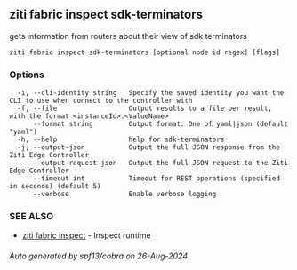 ## ziti fabric inspect sdk-terminators

gets information from routers about their view of sdk terminators

```
ziti fabric inspect sdk-terminators [optional node id regex] [flags]
```

### Options

```
  -i, --cli-identity string   Specify the saved identity you want the CLI to use when connect to the controller with
  -f, --file                  Output results to a file per result, with the format <instanceId>.<ValueName>
      --format string         Output format. One of yaml|json (default "yaml")
  -h, --help                  help for sdk-terminators
  -j, --output-json           Output the full JSON response from the Ziti Edge Controller
      --output-request-json   Output the full JSON request to the Ziti Edge Controller
      --timeout int           Timeout for REST operations (specified in seconds) (default 5)
      --verbose               Enable verbose logging
```

### SEE ALSO

* [ziti fabric inspect](../inspect.md)	 - Inspect runtime <application> <values>

###### Auto generated by spf13/cobra on 26-Aug-2024
